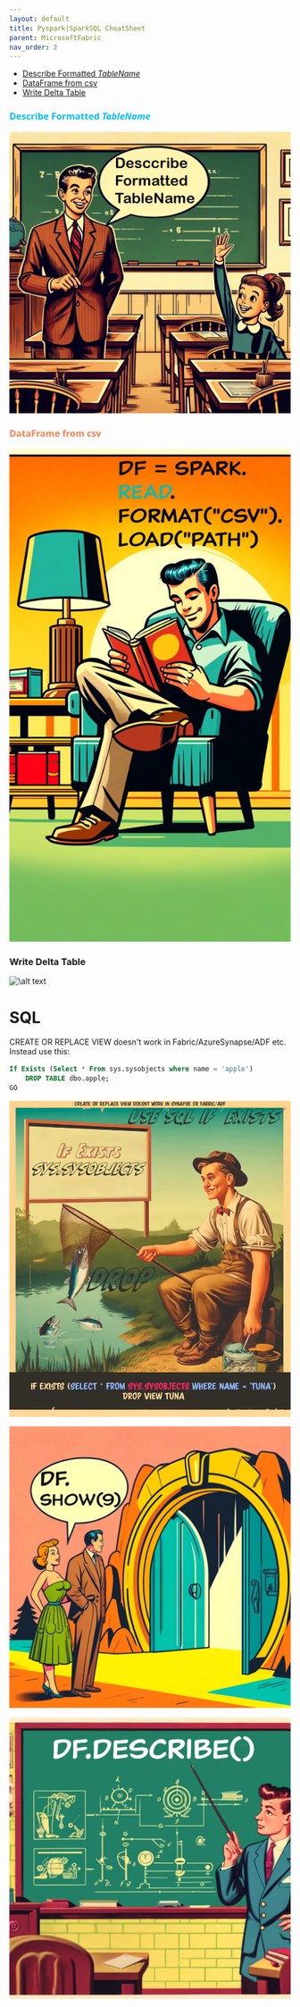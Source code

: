 ```yaml
---
layout: default
title: Pyspark|SparkSQL CheatSheet
parent: MicrosoftFabric
nav_order: 2
---
```


- [Describe Formatted *TableName* ](#describe-formatted-tablename-)
- [DataFrame from csv](#dataframe-from-csv)
- [Write Delta Table](#write-delta-table)

### <span style="color: DeepSkyBlue; font-family: Segoe UI, sans-serif;">Describe Formatted *TableName* </span>

![alt text](describeformattedtablename.png)

### <span style="color: Coral; font-family: Segoe UI, sans-serif;">DataFrame from csv</span>

![alt text](SPARK.READ.FORMAT.png)

### Write Delta Table
![\alt text](images\SaveAstable.png)

# SQL

CREATE OR REPLACE VIEW <VIEWNAME> doesn't work in Fabric/AzureSynapse/ADF etc. Instead use this:
```SQL
If Exists (Select * From sys.sysobjects where name = 'apple')
    DROP TABLE dbo.apple;
GO
```
![alt text](images/Drop_If_Exists_Full.png)



![alt text](df.show.png)

![alt text](df.describe.png)

